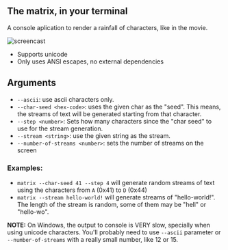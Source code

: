 ## The matrix, in your terminal
A console aplication to render a rainfall of characters, like in the movie.<br>

![screencast](https://img.saulv.es/matrix.gif)

- Supports unicode <br>
- Only uses ANSI escapes, no external dependencies <br>

## Arguments
- `--ascii`: use ascii characters only. <br>
- `--char-seed <hex-code>`: uses the given char as the "seed". This means, the
                            streams of text will be generated starting from that character. <br>
- `--step <number>`: Sets how many characters since the "char seed" to use for the stream generation. <br>
- `--stream <string>`: use the given string as the stream. <br>
- `--number-of-streams <number>`: sets the number of streams on the screen <br>

### Examples: <br>
- `matrix --char-seed 41 --step 4` will generate random streams of text using the characters from `A` (0x41) to `D` (0x44) <br>
- `matrix --stream hello-world!` will generate streams of "hello-world!". The length of the stream is random,
                                 some of them may be "hell" or "hello-wo". <br>

**NOTE:** On Windows, the output to console is VERY slow, specially when using unicode characters. You'll probably need
to use `--ascii` parameter or `--number-of-streams` with a really small number, like 12 or 15.